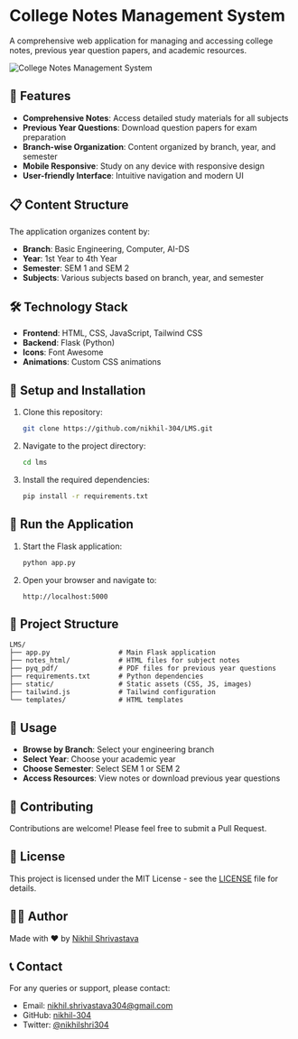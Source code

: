 # College Notes Management System

A comprehensive web application for managing and accessing college notes, previous year question papers, and academic resources.

![College Notes Management System](static/images/preview.png)

## 🚀 Features

- **Comprehensive Notes**: Access detailed study materials for all subjects
- **Previous Year Questions**: Download question papers for exam preparation
- **Branch-wise Organization**: Content organized by branch, year, and semester
- **Mobile Responsive**: Study on any device with responsive design
- **User-friendly Interface**: Intuitive navigation and modern UI

## 📋 Content Structure

The application organizes content by:
- **Branch**: Basic Engineering, Computer, AI-DS
- **Year**: 1st Year to 4th Year
- **Semester**: SEM 1 and SEM 2
- **Subjects**: Various subjects based on branch, year, and semester

## 🛠️ Technology Stack

- **Frontend**: HTML, CSS, JavaScript, Tailwind CSS
- **Backend**: Flask (Python)
- **Icons**: Font Awesome
- **Animations**: Custom CSS animations

## 🔧 Setup and Installation

1. Clone this repository:

   ```bash
   git clone https://github.com/nikhil-304/LMS.git
   ```

2. Navigate to the project directory:

   ```bash
   cd lms
   ```

3. Install the required dependencies:

   ```bash
   pip install -r requirements.txt
   ```

## 🚀 Run the Application

1. Start the Flask application:

   ```bash
   python app.py
   ```

2. Open your browser and navigate to:

   ```
   http://localhost:5000
   ```

## 📁 Project Structure

```plaintext
LMS/
├── app.py                 # Main Flask application
├── notes_html/            # HTML files for subject notes
├── pyq_pdf/               # PDF files for previous year questions
├── requirements.txt       # Python dependencies
├── static/                # Static assets (CSS, JS, images)
├── tailwind.js            # Tailwind configuration
└── templates/             # HTML templates
```

## 📝 Usage

- **Browse by Branch**: Select your engineering branch
- **Select Year**: Choose your academic year
- **Choose Semester**: Select SEM 1 or SEM 2
- **Access Resources**: View notes or download previous year questions

## 🤝 Contributing

Contributions are welcome! Please feel free to submit a Pull Request.

## 📄 License

This project is licensed under the MIT License - see the [LICENSE](LICENSE) file for details.

## 👨‍💻 Author

Made with ❤️ by [Nikhil Shrivastava](https://github.com/nikhil-304)

## 📞 Contact

For any queries or support, please contact:

- Email: nikhil.shrivastava304@gmail.com
- GitHub: [nikhil-304](https://github.com/nikhil-304)
- Twitter: [@nikhilshri304](https://twitter.com/nikhilshri304)